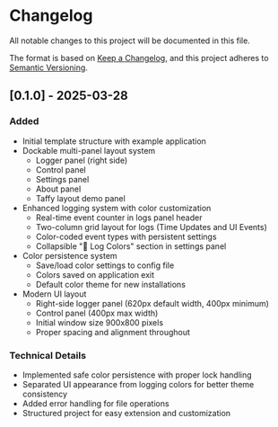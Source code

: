 # Changelog

All notable changes to this project will be documented in this file.

The format is based on [Keep a Changelog](https://keepachangelog.com/en/1.0.0/),
and this project adheres to [Semantic Versioning](https://semver.org/spec/v2.0.0.html).

## [0.1.0] - 2025-03-28

### Added
- Initial template structure with example application
- Dockable multi-panel layout system
  - Logger panel (right side)
  - Control panel
  - Settings panel
  - About panel
  - Taffy layout demo panel
- Enhanced logging system with color customization
  - Real-time event counter in logs panel header
  - Two-column grid layout for logs (Time Updates and UI Events)
  - Color-coded event types with persistent settings
  - Collapsible "🎨 Log Colors" section in settings panel
- Color persistence system
  - Save/load color settings to config file
  - Colors saved on application exit
  - Default color theme for new installations
- Modern UI layout
  - Right-side logger panel (620px default width, 400px minimum)
  - Control panel (400px max width)
  - Initial window size 900x800 pixels
  - Proper spacing and alignment throughout

### Technical Details
- Implemented safe color persistence with proper lock handling
- Separated UI appearance from logging colors for better theme consistency
- Added error handling for file operations
- Structured project for easy extension and customization

